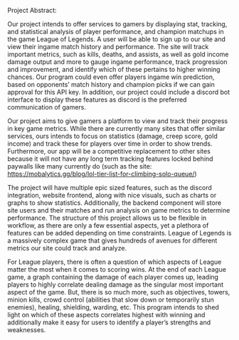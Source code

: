 Project Abstract:

Our project intends to offer services to gamers by displaying stat, tracking, and statistical analysis of player performance, and champion matchups in the game League of Legends. A user will be able to sign up to our site and view their ingame match history and performance. The site will track important metrics, such as kills, deaths, and assists, as well as gold income damage output and more to gauge ingame performance, track progression and improvement, and identify which of these pertains to higher winning chances. Our program could even offer players ingame win prediction, based on opponents’ match history and champion picks if we can gain approval for this API key. In addition, our project could include a discord bot interface to display these features as discord is the preferred communication of gamers.

Our project aims to give gamers a platform to view and track their progress in key game metrics. While there are currently many sites that offer similar services, ours intends to focus on statistics (damage, creep score, gold income) and track these for players over time in order to show trends. Furthermore, our app will be a competitive replacement to other sites because it will not have any long term tracking features locked behind paywalls like many currently do (such as the site: https://mobalytics.gg/blog/lol-tier-list-for-climbing-solo-queue/)

The project will have multiple epic sized features, such as the discord integration, website frontend, along with nice visuals, such as charts or graphs to show statistics. Additionally, the backend component will store site users and their matches and run analysis on game metrics to determine performance. The structure of this project allows us to be flexible in workflow, as there are only a few essential aspects, yet a plethora of features can be added depending on time constraints. League of Legends is a massively complex game that gives hundreds of avenues for different metrics our site could track and analyze.

For League players, there is often a question of which aspects of League matter the most when it comes to scoring wins. At the end of each League game, a graph containing the damage of each player comes up, leading players to highly correlate dealing damage as the singular most important aspect of the game. But, there is so much more, such as objectives, towers, minion kills, crowd control (abilities that slow down or temporarily stun enemies), healing, shielding, warding, etc. This program intends to shed light on which of these aspects correlates highest with winning and additionally make it easy for users to identify a player’s strengths and weaknesses.
